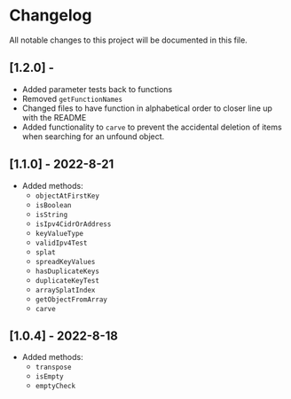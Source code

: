 # Changelog

All notable changes to this project will be documented in this file.

## [1.2.0] - 

- Added parameter tests back to functions
- Removed `getFunctionNames`
- Changed files to have function in alphabetical order to closer line up with the README
- Added functionality to `carve` to prevent the accidental deletion of items when searching for an unfound object.

## [1.1.0] - 2022-8-21

- Added methods:
    - `objectAtFirstKey`
    - `isBoolean`
    - `isString`
    - `isIpv4CidrOrAddress`
    - `keyValueType`
    - `validIpv4Test`
    - `splat`
    - `spreadKeyValues`
    - `hasDuplicateKeys`
    - `duplicateKeyTest`
    - `arraySplatIndex`
    - `getObjectFromArray`
    - `carve`

## [1.0.4] - 2022-8-18

- Added methods:
    - `transpose`
    - `isEmpty`
    - `emptyCheck`